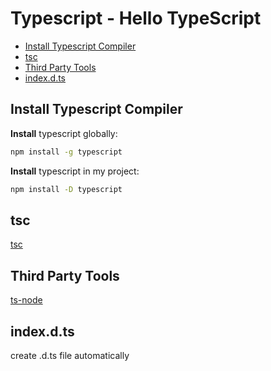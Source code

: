 # Typescript - Hello TypeScript

* [Install Typescript Compiler](#install-typescript-compiler)
* [tsc](#tsc)
* [Third Party Tools](#third-party-tools)
* [index.d.ts](#index.d.ts)

## Install Typescript Compiler

**Install** typescript globally:

```bash
npm install -g typescript
```

**Install** typescript in my project:

```bash
npm install -D typescript
```

## tsc

[tsc](typescript-cli-tsc.md)


## Third Party Tools

[ts-node](typescript-ts-node.md)

## index.d.ts

create .d.ts file automatically

